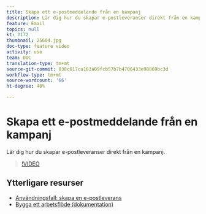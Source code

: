 ```yaml
---
title: Skapa ett e-postmeddelande från en kampanj
description: Lär dig hur du skapar e-postleveranser direkt från en kampanj.
feature: Email
topics: null
kt: 2172
thumbnail: 25604.jpg
doc-type: feature video
activity: use
team: DOC
translation-type: tm+mt
source-git-commit: 838c617ca163a09fcb57b7b4706433e98869bc3d
workflow-type: tm+mt
source-wordcount: '66'
ht-degree: 48%

---
```



# Skapa ett e-postmeddelande från en kampanj

Lär dig hur du skapar e-postleveranser direkt från en kampanj.

>[!VIDEO](https://video.tv.adobe.com/v/25604?quality=12)

## Ytterligare resurser

* [Användningsfall: skapa en e-postleverans](https://docs.adobe.com/content/help/sv-SE/campaign-classic/using/designing-content/editing-html-content/use-case--creating-an-email-delivery.html)
* [Bygga ett arbetsflöde (dokumentation)](https://docs.adobe.com/content/help/sv-SE/campaign-classic/using/automating-with-workflows/general-operation/building-a-workflow.html)
